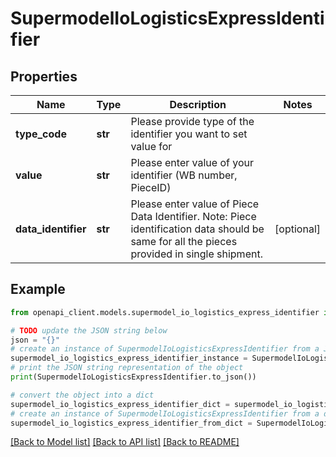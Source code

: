 # SupermodelIoLogisticsExpressIdentifier


## Properties

Name | Type | Description | Notes
------------ | ------------- | ------------- | -------------
**type_code** | **str** | Please provide type of the identifier you want to set value for | 
**value** | **str** | Please enter value of your identifier (WB number, PieceID) | 
**data_identifier** | **str** | Please enter value of Piece Data Identifier. Note: Piece identification data should be same for all the pieces provided in single shipment. | [optional] 

## Example

```python
from openapi_client.models.supermodel_io_logistics_express_identifier import SupermodelIoLogisticsExpressIdentifier

# TODO update the JSON string below
json = "{}"
# create an instance of SupermodelIoLogisticsExpressIdentifier from a JSON string
supermodel_io_logistics_express_identifier_instance = SupermodelIoLogisticsExpressIdentifier.from_json(json)
# print the JSON string representation of the object
print(SupermodelIoLogisticsExpressIdentifier.to_json())

# convert the object into a dict
supermodel_io_logistics_express_identifier_dict = supermodel_io_logistics_express_identifier_instance.to_dict()
# create an instance of SupermodelIoLogisticsExpressIdentifier from a dict
supermodel_io_logistics_express_identifier_from_dict = SupermodelIoLogisticsExpressIdentifier.from_dict(supermodel_io_logistics_express_identifier_dict)
```
[[Back to Model list]](../README.md#documentation-for-models) [[Back to API list]](../README.md#documentation-for-api-endpoints) [[Back to README]](../README.md)


